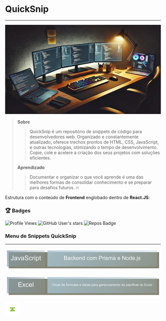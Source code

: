 # QuickSnip

---

![QuickSnip](./images/QuickSnip_1.png)

> **Sobre**
>
> > QuickSnip é um repositório de snippets de código para desenvolvedores web. Organizado e constantemente atualizado, oferece trechos prontos de HTML, CSS, JavaScript, e outras tecnologias, otimizando o tempo de desenvolvimento. Copie, cole e acelere a criação dos seus projetos com soluções eficientes.
>
> **Aprendizado**
>
> > Documentar e organizar o que você aprende é uma das melhores formas de consolidar conhecimento e se preparar para desafios futuros. :fire:

Estrutura com o conteúdo de **Frontend** englobado dentro de **React.JS**:

### 🏆 Badges

![Profile Views](https://komarev.com/ghpvc/?username=systemboys&label=Profile%20views&color=0e75b6&style=flat)
![GitHub User's stars](https://img.shields.io/github/stars/systemboys?affiliations=OWNER%2CCOLLABORATOR&style=flat-square)
![Repos Badge](https://badgen.net/github/repos/systemboys)

### Menu de Snippets QuickSnip

---

[![JavaScript </>](./images/JavaScript.png)](./React.JS/README.md#quicksnip "JavaScript </>")
<!-- [![Docker](./images/Docker.png)](./Docker/README.md#quicksnip "Docker") -->
[![JavaScript </>](./images/Excel.png)](./Excel/README.md#quicksnip "Dicas de Excel")


<!-- Botões de navegação -->
[![Início](./images/control/11277_control_stop_up_icon.png)](#quicksnip "Topo")
<!-- /Botões de navegação -->

